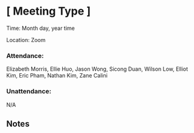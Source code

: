 # [ Meeting Type ]
Time: Month day, year time

Location: Zoom

### Attendance:
Elizabeth Morris, Ellie Huo, Jason Wong, Sicong Duan, Wilson Low, Elliot Kim, Eric Pham, Nathan Kim, Zane Calini

### Unattendance:
N/A

## Notes

